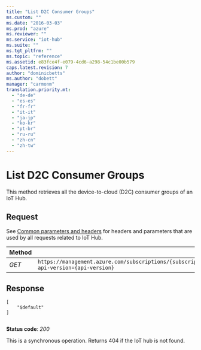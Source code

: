 ```yaml
---
title: "List D2C Consumer Groups"
ms.custom: ""
ms.date: "2016-03-03"
ms.prod: "azure"
ms.reviewer: ""
ms.service: "iot-hub"
ms.suite: ""
ms.tgt_pltfrm: ""
ms.topic: "reference"
ms.assetid: e83fce4f-e079-4cd6-a298-54c1be00b579
caps.latest.revision: 7
author: "dominicbetts"
ms.author: "dobett"
manager: "carmonm"
translation.priority.mt: 
  - "de-de"
  - "es-es"
  - "fr-fr"
  - "it-it"
  - "ja-jp"
  - "ko-kr"
  - "pt-br"
  - "ru-ru"
  - "zh-cn"
  - "zh-tw"
---
```

# List D2C Consumer Groups
This method retrieves all the device-to-cloud (D2C) consumer groups of an IoT Hub.  
  
## Request  
 See [Common parameters and headers](../IoTHubResourceProviderREST/iot-hub-resource-provider-rest.md#bk_common) for headers and parameters that are used by all requests related to IoT Hub.  
  
|Method|Request URI|  
|------------|-----------------|  
|*GET*|`https://management.azure.com/subscriptions/{subscriptionId}/resourceGroups/{resourceGroupName}/providers/Microsoft.Devices/IotHubs/{IotHubName}/events/ConsumerGroups?api-version={api-version}`|  
  
## Response  
  
```  
[  
	"$default"  
]  
  
```  
  
 **Status code**: *200*  
  
 This is a synchronous operation. Returns 404 if the IoT hub is not found.